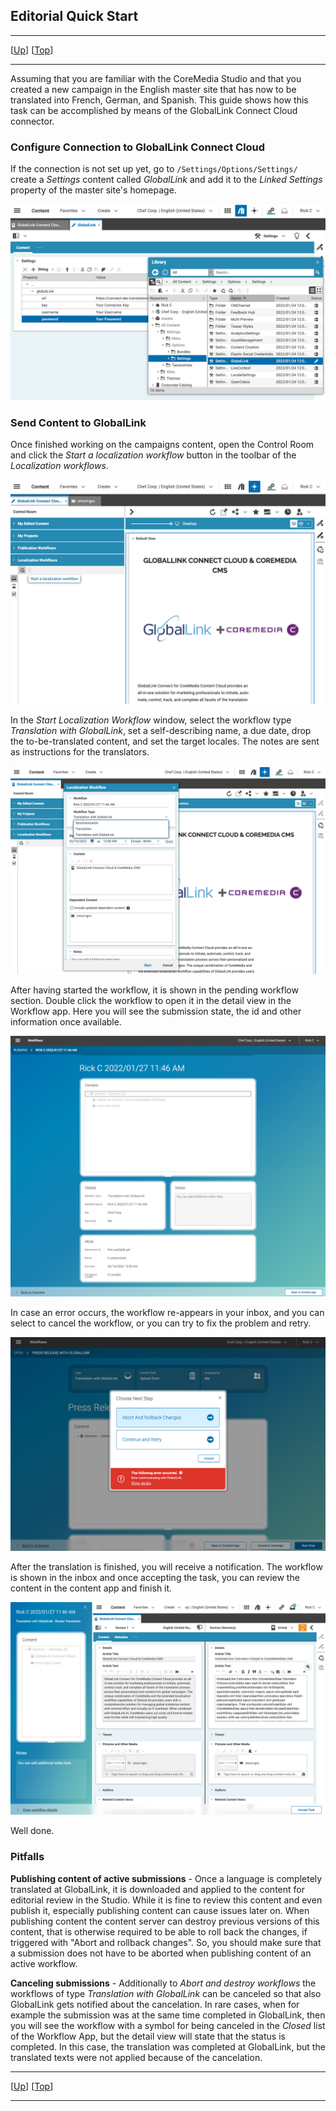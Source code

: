 ## Editorial Quick Start

--------------------------------------------------------------------------------

\[[Up](README.md)\] \[[Top](#top)\]

--------------------------------------------------------------------------------

Assuming that you are familiar with the CoreMedia Studio and that you created a
new campaign in the English master site that has now to be translated into
French, German, and Spanish. This guide shows how this task can be accomplished
by means of the GlobalLink Connect Cloud connector.

### Configure Connection to GlobalLink Connect Cloud

If the connection is not set up yet, go to `/Settings/Options/Settings/` create
a _Settings_ content called _GlobalLink_ and add it to the _Linked Settings_
property of the master site's homepage.

![GCC Settings](img/gcc-settings.png)

### Send Content to GlobalLink

Once finished working on the campaigns content, open the Control Room and click
the _Start a localization workflow_ button in the toolbar of the
_Localization workflows_.

![GCC Start Workflow](img/gcc-start-wf.png)

In the _Start Localization Workflow_ window, select the workflow type
_Translation with GlobalLink_, set a self-describing name, a due date, drop the
to-be-translated content, and set the target locales.
The notes are sent as instructions for the translators.

![GCC Select](img/gcc-select-type.png)

After having started the workflow, it is shown in the pending workflow section. 
Double click the workflow to open it in the detail view in the Workflow app.
Here you will see the submission state, the id and other information once
available.

![GCC Running](img/gcc-running.png)

In case an error occurs, the workflow re-appears in your inbox, and you can 
select to cancel the workflow, or you can try to fix the problem and retry.

![GCC Error Handling](img/gcc-connect-error.png)

After the translation is finished, you will receive a notification. The workflow
is shown in the inbox and once accepting the task, you can review the content in
the content app and finish it. 

![GCC Success](img/gcc-success.png)

Well done.

### Pitfalls

**Publishing content of active submissions** - Once a language is completely 
translated at GlobalLink, it is downloaded and applied to the content for 
editorial review in the Studio. While it is fine to review this content and even 
publish it, especially publishing content can cause issues later on. When 
publishing content the content server can destroy previous versions of this 
content, that is otherwise required to be able to roll back the changes, if 
triggered with "Abort and rollback changes". So, you should make sure that
a submission does not have to be aborted when publishing content of an active
workflow.

**Canceling submissions** - Additionally to _Abort and destroy workflows_ the 
workflows of type _Translation with GlobalLink_ can be canceled so that also
GlobalLink gets notified about the cancelation. In rare cases, when for example
the submission was at the same time completed in GlobalLink, then you will see 
the workflow with a symbol for being canceled in the _Closed_ list of the 
Workflow App, but the detail view will state that the status is completed. 
In this case, the translation was completed at GlobalLink, but the translated
texts were not applied because of the cancelation.

--------------------------------------------------------------------------------

\[[Up](README.md)\] \[[Top](#top)\]

--------------------------------------------------------------------------------
